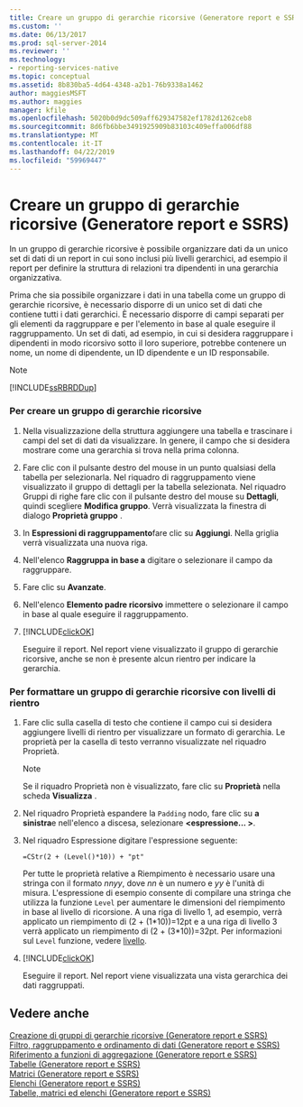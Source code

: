 ```yaml
---
title: Creare un gruppo di gerarchie ricorsive (Generatore report e SSRS) | Microsoft Docs
ms.custom: ''
ms.date: 06/13/2017
ms.prod: sql-server-2014
ms.reviewer: ''
ms.technology:
- reporting-services-native
ms.topic: conceptual
ms.assetid: 8b830ba5-4d64-4348-a2b1-76b9338a1462
author: maggiesMSFT
ms.author: maggies
manager: kfile
ms.openlocfilehash: 5020b0d9dc509aff629347582ef1782d1262ceb8
ms.sourcegitcommit: 8d6fb6bbe3491925909b83103c409effa006df88
ms.translationtype: MT
ms.contentlocale: it-IT
ms.lasthandoff: 04/22/2019
ms.locfileid: "59969447"
---
```

# <a name="create-a-recursive-hierarchy-group-report-builder-and-ssrs"></a>Creare un gruppo di gerarchie ricorsive (Generatore report e SSRS)
  In un gruppo di gerarchie ricorsive è possibile organizzare dati da un unico set di dati di un report in cui sono inclusi più livelli gerarchici, ad esempio il report per definire la struttura di relazioni tra dipendenti in una gerarchia organizzativa.  
  
 Prima che sia possibile organizzare i dati in una tabella come un gruppo di gerarchie ricorsive, è necessario disporre di un unico set di dati che contiene tutti i dati gerarchici. È necessario disporre di campi separati per gli elementi da raggruppare e per l'elemento in base al quale eseguire il raggruppamento. Un set di dati, ad esempio, in cui si desidera raggruppare i dipendenti in modo ricorsivo sotto il loro superiore, potrebbe contenere un nome, un nome di dipendente, un ID dipendente e un ID responsabile.  
  
> [!NOTE]  
>  [!INCLUDE[ssRBRDDup](../../includes/ssrbrddup-md.md)]  
  
### <a name="to-create-a-recursive-hierarchy-group"></a>Per creare un gruppo di gerarchie ricorsive  
  
1.  Nella visualizzazione della struttura aggiungere una tabella e trascinare i campi del set di dati da visualizzare. In genere, il campo che si desidera mostrare come una gerarchia si trova nella prima colonna.  
  
2.  Fare clic con il pulsante destro del mouse in un punto qualsiasi della tabella per selezionarla. Nel riquadro di raggruppamento viene visualizzato il gruppo di dettagli per la tabella selezionata. Nel riquadro Gruppi di righe fare clic con il pulsante destro del mouse su **Dettagli**, quindi scegliere **Modifica gruppo**. Verrà visualizzata la finestra di dialogo **Proprietà gruppo** .  
  
3.  In **Espressioni di raggruppamento**fare clic su **Aggiungi**. Nella griglia verrà visualizzata una nuova riga.  
  
4.  Nell'elenco **Raggruppa in base a** digitare o selezionare il campo da raggruppare.  
  
5.  Fare clic su **Avanzate**.  
  
6.  Nell'elenco **Elemento padre ricorsivo** immettere o selezionare il campo in base al quale eseguire il raggruppamento.  
  
7.  [!INCLUDE[clickOK](../../includes/clickok-md.md)]  
  
     Eseguire il report. Nel report viene visualizzato il gruppo di gerarchie ricorsive, anche se non è presente alcun rientro per indicare la gerarchia.  
  
### <a name="to-format-a-recursive-hierarchy-group-with-indent-levels"></a>Per formattare un gruppo di gerarchie ricorsive con livelli di rientro  
  
1.  Fare clic sulla casella di testo che contiene il campo cui si desidera aggiungere livelli di rientro per visualizzare un formato di gerarchia. Le proprietà per la casella di testo verranno visualizzate nel riquadro Proprietà.  
  
    > [!NOTE]  
    >  Se il riquadro Proprietà non è visualizzato, fare clic su **Proprietà** nella scheda **Visualizza** .  
  
2.  Nel riquadro Proprietà espandere la `Padding` nodo, fare clic su **a sinistra**e nell'elenco a discesa, selezionare  **\<espressione... >**.  
  
3.  Nel riquadro Espressione digitare l'espressione seguente:  
  
     `=CStr(2 + (Level()*10)) + "pt"`  
  
     Per tutte le proprietà relative a Riempimento è necessario usare una stringa con il formato *nnyy*, dove *nn* è un numero e *yy* è l'unità di misura. L'espressione di esempio consente di compilare una stringa che utilizza la funzione `Level` per aumentare le dimensioni del riempimento in base al livello di ricorsione. A una riga di livello 1, ad esempio, verrà applicato un riempimento di (2 + (1\*10))=12pt e a una riga di livello 3 verrà applicato un riempimento di (2 + (3\*10))=32pt. Per informazioni sul `Level` funzione, vedere [livello](report-builder-functions-level-function.md).  
  
4.  [!INCLUDE[clickOK](../../includes/clickok-md.md)]  
  
     Eseguire il report. Nel report viene visualizzata una vista gerarchica dei dati raggruppati.  
  
## <a name="see-also"></a>Vedere anche  
 [Creazione di gruppi di gerarchie ricorsive &#40;Generatore report e SSRS&#41;](creating-recursive-hierarchy-groups-report-builder-and-ssrs.md)   
 [Filtro, raggruppamento e ordinamento di dati &#40;Generatore report e SSRS&#41;](filter-group-and-sort-data-report-builder-and-ssrs.md)   
 [Riferimento a funzioni di aggregazione &#40;Generatore report e SSRS&#41;](report-builder-functions-aggregate-functions-reference.md)   
 [Tabelle &#40;Generatore report e SSRS&#41;](tables-report-builder-and-ssrs.md)   
 [Matrici &#40;Generatore report e SSRS&#41;](create-a-matrix-report-builder-and-ssrs.md)   
 [Elenchi &#40;Generatore report e SSRS&#41;](create-invoices-and-forms-with-lists-report-builder-and-ssrs.md)   
 [Tabelle, matrici ed elenchi &#40;Generatore report e SSRS&#41;](tables-matrices-and-lists-report-builder-and-ssrs.md)  
  
  
